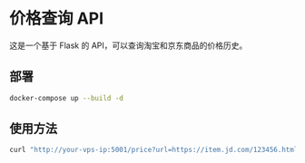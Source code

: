 # 价格查询 API

这是一个基于 Flask 的 API，可以查询淘宝和京东商品的价格历史。

## 部署

```sh
docker-compose up --build -d
```

## 使用方法

```sh
curl "http://your-vps-ip:5001/price?url=https://item.jd.com/123456.html"
```
